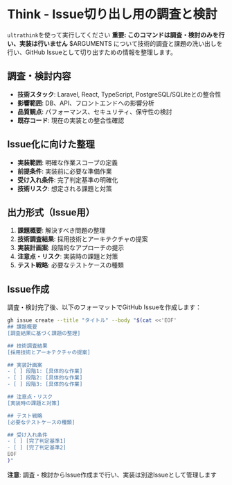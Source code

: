# Think - Issue切り出し用の調査と検討
`ultrathink`を使って実行してください
**重要: このコマンドは調査・検討のみを行い、実装は行いません**
$ARGUMENTS について技術的調査と課題の洗い出しを行い、GitHub Issueとして切り出すための情報を整理します。

## 調査・検討内容
- **技術スタック**: Laravel, React, TypeScript, PostgreSQL/SQLiteとの整合性
- **影響範囲**: DB、API、フロントエンドへの影響分析
- **品質観点**: パフォーマンス、セキュリティ、保守性の検討
- **既存コード**: 現在の実装との整合性確認

## Issue化に向けた整理
- **実装範囲**: 明確な作業スコープの定義
- **前提条件**: 実装前に必要な準備作業
- **受け入れ条件**: 完了判定基準の明確化
- **技術リスク**: 想定される課題と対策

## 出力形式（Issue用）
1. **課題概要**: 解決すべき問題の整理
2. **技術調査結果**: 採用技術とアーキテクチャの提案
3. **実装計画案**: 段階的なアプローチの提示
4. **注意点・リスク**: 実装時の課題と対策
5. **テスト戦略**: 必要なテストケースの種類

## Issue作成
調査・検討完了後、以下のフォーマットでGitHub Issueを作成します：

```bash
gh issue create --title "タイトル" --body "$(cat <<'EOF'
## 課題概要
[調査結果に基づく課題の整理]

## 技術調査結果
[採用技術とアーキテクチャの提案]

## 実装計画案
- [ ] 段階1: [具体的な作業]
- [ ] 段階2: [具体的な作業]
- [ ] 段階3: [具体的な作業]

## 注意点・リスク
[実装時の課題と対策]

## テスト戦略
[必要なテストケースの種類]

## 受け入れ条件
- [ ] [完了判定基準1]
- [ ] [完了判定基準2]
EOF
)"
```

**注意**: 調査・検討からIssue作成まで行い、実装は別途Issueとして管理します